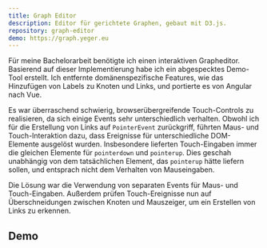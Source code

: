 ```yaml
---
title: Graph Editor
description: Editor für gerichtete Graphen, gebaut mit D3.js.
repository: graph-editor
demo: https://graph.yeger.eu
---
```


Für meine Bachelorarbeit benötigte ich einen interaktiven Grapheditor.
Basierend auf dieser Implementierung habe ich ein abgespecktes Demo-Tool erstellt.
Ich entfernte domänenspezifische Features, wie das Hinzufügen von Labels zu Knoten und Links, und portierte es von Angular nach Vue.

Es war überraschend schwierig, browserübergreifende Touch-Controls zu realisieren, da sich einige Events sehr unterschiedlich verhalten.
Obwohl ich für die Erstellung von Links auf `PointerEvent` zurückgriff, führten Maus- und Touch-Interaktion dazu, dass Ereignisse für unterschiedliche DOM-Elemente ausgelöst wurden.
Insbesondere lieferten Touch-Eingaben immer die gleichen Elemente für `pointerdown` und `pointerup`.
Dies geschah unabhängig von dem tatsächlichen Element, das `pointerup` hätte liefern sollen, und entsprach nicht dem Verhalten von Mauseingaben.

Die Lösung war die Verwendung von separaten Events für Maus- und Touch-Eingaben.
Außerdem prüfen Touch-Ereignisse nun auf Überschneidungen zwischen Knoten und Mauszeiger, um ein Erstellen von Links zu erkennen.

## Demo
<demo-frame src="https://graph.yeger.eu" title="Graph Editor"></demo-frame>
